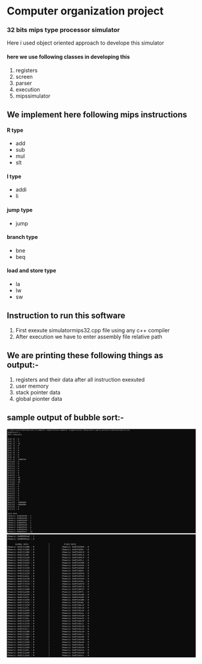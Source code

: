# Computer organization project 
### 32 bits mips type processor simulator
Here i used object oriented approach to develope this simulator
#### here we use following classes in developing this
1. registers
2. screen 
3. parser
4. execution
5. mipssimulator
## We implement here following mips instructions
#### R type
* add
* sub
* mul
* slt
#### I type
* addi
* li
#### jump type
* jump
#### branch type
* bne
* beq
#### load and store type
* la
* lw
* sw
## Instruction to run this software
1. First exexute simulatormips32.cpp file using any c++ compiler 
2. After execution we have to enter assembly file relative path
## We are printing these following things as output:-
1. registers and their data after all instruction exexuted
2. user memory 
3. stack pointer data
4. global pionter data


## sample output of bubble sort:-
![image info](output1.jpg)
![image info](output2.jpg)
